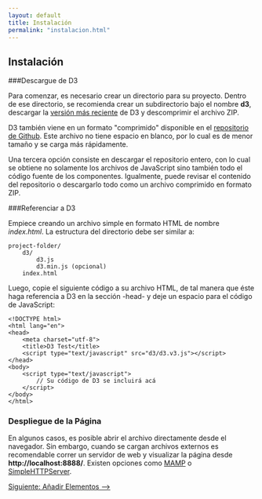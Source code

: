 ```yaml
---
layout: default
title: Instalación
permalink: "instalacion.html"
---
```


## Instalación

###Descargue de D3

Para comenzar, es necesario crear un directorio para su proyecto. Dentro de ese directorio, se recomienda crear un subdirectorio bajo el nombre **d3**, descargar la [versión más reciente](http://d3js.org/) de D3 y descomprimir el archivo ZIP. 

D3 también viene en un formato "comprimido" disponible en el [repositorio de Github](https://github.com/mbostock/d3). Este archivo no tiene espacio en blanco, por lo cual es de menor tamaño y se carga más rápidamente. 

Una tercera opción consiste en descargar el repositorio entero, con lo cual se obtiene no solamente los archivos de JavaScript sino también todo el código fuente de los componentes. Igualmente, puede revisar el contenido del repositorio o descargarlo todo como un archivo comprimido en formato ZIP.

###Referenciar a D3

Empiece creando un archivo simple en formato HTML de nombre *index.html*. La estructura del directorio debe ser similar a:

    project-folder/
        d3/
            d3.js
            d3.min.js (opcional)
        index.html

Luego, copie el siguiente código a su archivo HTML, de tal manera que éste haga referencia a D3 en la sección -head- y deje un espacio para el código de JavaScript:


    <!DOCTYPE html>
    <html lang="en">
    <head>
        <meta charset="utf-8">
        <title>D3 Test</title>
        <script type="text/javascript" src="d3/d3.v3.js"></script>
    </head>
    <body>
        <script type="text/javascript">
            // Su código de D3 se incluirá acá
        </script>
    </body>
    </html>  

### Despliegue de la Página

En algunos casos, es posible abrir el archivo directamente desde el navegador. Sin embargo, cuando se cargan archivos externos es recomendable correr un servidor de web y visualizar la página desde **http://localhost:8888/**. Existen opciones como [MAMP](http://mamp.info/en/) o [SimpleHTTPServer](http://www.pythonforbeginners.com/modules-in-python/how-to-use-simplehttpserver/).

[Siguiente: Añadir Elementos -->]({{site.url}}/anadir-elementos.html)